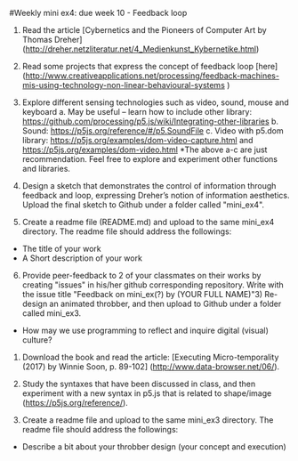 
#Weekly mini ex4: due week 10 - Feedback loop

1)	Read the article [Cybernetics and the Pioneers of Computer Art by Thomas Dreher] (http://dreher.netzliteratur.net/4_Medienkunst_Kybernetike.html)

2)	Read some projects that express the concept of feedback loop [here] (http://www.creativeapplications.net/processing/feedback-machines-mis-using-technology-non-linear-behavioural-systems
) 

3)	Explore different sensing technologies such as video, sound, mouse and keyboard 
a.	May be useful – learn how to include other library: https://github.com/processing/p5.js/wiki/Integrating-other-libraries 
b.	Sound: https://p5js.org/reference/#/p5.SoundFile
c.	Video with p5.dom library: https://p5js.org/examples/dom-video-capture.html and https://p5js.org/examples/dom-video.html 
*The above a-c are just recommendation. Feel free to explore and experiment other functions and libraries.

4)	Design a sketch that demonstrates the control of information through feedback and loop, expressing Dreher’s notion of information aesthetics. Upload the final sketch to Github under a folder called "mini_ex4".

5) Create a readme file (README.md) and upload to the same mini_ex4 directory. The readme file should address the followings:

- The title of your work
- A Short description of your work

6) Provide peer-feedback to 2 of your classmates on their works by creating "issues" in his/her github corresponding repository. Write with the issue title "Feedback on mini_ex(?) by (YOUR FULL NAME)"3) Re-design an animated throbber, and then upload to Github under a folder called mini_ex3.

- How may we use programming to reflect and inquire digital (visual) culture?


1) Download the book and read the article: [Executing Micro-temporality (2017) by Winnie Soon, p. 89-102] (http://www.data-browser.net/06/). 

2) Study the syntaxes that have been discussed in class, and then experiment with a new syntax in p5.js that is related to shape/image (https://p5js.org/reference/).


4) Create a readme file and upload to the same mini_ex3 directory. The readme file should address the followings:

- Describe a bit about your throbber design (your concept and execution)


